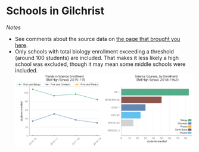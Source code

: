 # Schools in Gilchrist  
*Notes*
- See comments about the source data on [the page that brought you here](https://adamlamee.github.io/FL-K12-analyses/plots/District_pages/Gilchrist.html).  
- Only schools with total biology enrollment exceeding a threshold (around 100 students) are included. That makes it less likely a high school was excluded, though it may mean some middle schools were included.  
![](../School_plots/GILCHRIST/BELL.png)
